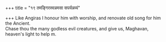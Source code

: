 +++
title = "१९ तमङ्गिरस्वन्नमसा सपर्यन्नव्यं"

+++
Like Angiras I honour him with worship, and renovate old song for him the Ancient.  
     Chase thou the many godless evil creatures, and give us, Maghavan, heaven's light to help m.